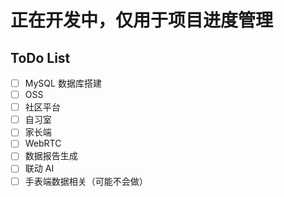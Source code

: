 # 正在开发中，仅用于项目进度管理

## ToDo List

- [ ] MySQL 数据库搭建  
- [ ] OSS  
- [ ] 社区平台  
- [ ] 自习室  
- [ ] 家长端  
- [ ] WebRTC  
- [ ] 数据报告生成  
- [ ] 联动 AI  
- [ ] 手表端数据相关（可能不会做）